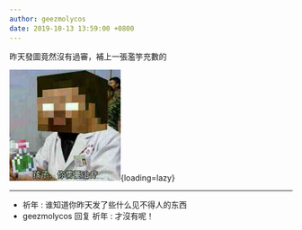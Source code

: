```yaml
---
author: geezmolycos
date: 2019-10-13 13:59:00 +0800
---
```


昨天發圖竟然沒有過審，補上一張濫竽充數的

![](/images/qq-zone/2019-10-13-poison.jpg){loading=lazy}

--- 

- 祈年 : 谁知道你昨天发了些什么见不得人的东西
- geezmolycos 回复 祈年 : 才沒有呢！
